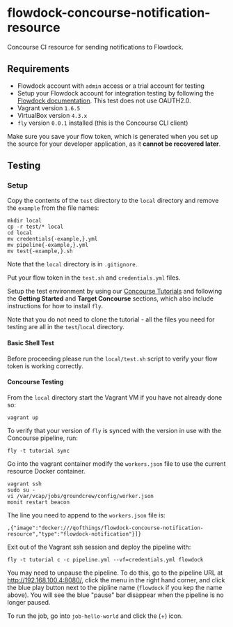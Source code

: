 # flowdock-concourse-notification-resource
Concourse CI resource for sending notifications to Flowdock.

## Requirements

* Flowdock account with `admin` access or a trial account for testing
 * Setup your Flowdock account for integration testing by following the [Flowdock documentation](https://www.flowdock.com/api/integration-getting-started). This test does not use OAUTH2.0.
* Vagrant version `1.6.5`
* VirtualBox version `4.3.x`
* `fly` version `0.0.1` installed (this is the Concourse CLI client)

Make sure you save your flow token, which is generated when you set up the source for your developer application, as it **cannot be recovered later**.

## Testing

### Setup

Copy the contents of the `test` directory to the `local` directory and remove the `example` from the file names:

```
mkdir local
cp -r test/* local
cd local
mv credentials{-example,}.yml
mv pipeline{-example,}.yml
mv test{-example,}.sh
```

Note that the `local` directory is in `.gitignore`.

Put your flow token in the `test.sh` and `credentials.yml` files.

Setup the test environment by using our [Concourse Tutorials](https://github.com/starkandwayne/concourse-tutorial) and following the **Getting Started** and **Target Concourse** sections, which also include instructions for how to install `fly`.

Note that you do not need to clone the tutorial - all the files you need for testing are all in the `test`/`local` directory.

#### Basic Shell Test

Before proceeding please run the `local/test.sh` script to verify your flow token is working correctly.

#### Concourse Testing

From the `local` directory start the Vagrant VM if you have not already done so:

```
vagrant up
```

To verify that your version of `fly` is synced with the version in use with the Concourse pipeline, run:

```
fly -t tutorial sync
```

Go into the vagrant container modify the `workers.json` file to use the current resource Docker container.

```
vagrant ssh
sudo su -
vi /var/vcap/jobs/groundcrew/config/worker.json
monit restart beacon
```

The line you need to append to the `workers.json` file is:
```
,{"image":"docker:///qofthings/flowdock-concourse-notification-resource","type":"flowdock-notification"}]}
```

Exit out of the Vagrant ssh session and deploy the pipeline with:

```
fly -t tutorial c -c pipeline.yml --vf=credentials.yml flowdock
```

You may need to unpause the pipeline. To do this, go to the pipeline URL at http://192.168.100.4:8080/, click the menu in the right hand corner, and click the blue play button next to the pipline name (`flowdock` if you kep the name above). You will see the blue "pause" bar disappear when the pipeline is no longer paused.

To run the job, go into `job-hello-world` and click the (+) icon.
